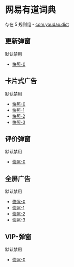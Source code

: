 # 网易有道词典

存在 5 规则组 - [com.youdao.dict](/src/apps/com.youdao.dict.ts)

## 更新弹窗

默认禁用

- [快照-0](https://i.gkd.li/import/13627912)

## 卡片式广告

默认禁用

- [快照-0](https://i.gkd.li/import/12668574)
- [快照-1](https://i.gkd.li/import/13800055)
- [快照-2](https://i.gkd.li/import/12668583)
- [快照-3](https://i.gkd.li/import/13800056)

## 评价弹窗

默认禁用

- [快照-0](https://i.gkd.li/import/13540941)

## 全屏广告

默认禁用

- [快照-0](https://i.gkd.li/import/12893419)
- [快照-1](https://i.gkd.li/import/13263801)
- [快照-2](https://i.gkd.li/import/12893450)
- [快照-3](https://i.gkd.li/import/13931202)

## VIP-弹窗

默认禁用

- [快照-0](https://i.gkd.li/import/13263706)
